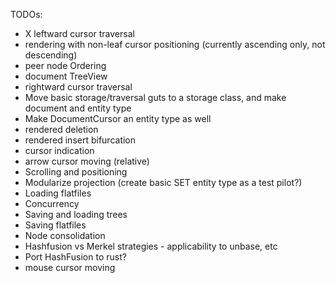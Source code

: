 TODOs:

- X leftward cursor traversal
- rendering with non-leaf cursor positioning (currently ascending only, not descending)
- peer node Ordering
- document TreeView
- rightward cursor traversal
- Move basic storage/traversal guts to a storage class, and make document and entity type
- Make DocumentCursor an entity type as well
- rendered deletion
- rendered insert bifurcation
- cursor indication
- arrow cursor moving (relative)
- Scrolling and positioning
- Modularize projection (create basic SET entity type as a test pilot?)
- Loading flatfiles
- Concurrency
- Saving and loading trees
- Saving flatfiles
- Node consolidation
- Hashfusion vs Merkel strategies - applicability to unbase, etc
- Port HashFusion to rust?
- mouse cursor moving
